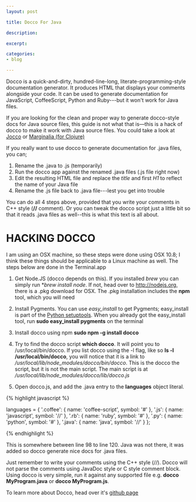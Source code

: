```yaml
---
layout: post

title: Docco For Java

description: 

excerpt: 

categories:
- blog

---
```


Docco is a quick-and-dirty, hundred-line-long, literate-programming-style documentation generator. It produces HTML that displays your comments alongside your code. It can be used to generate documentation for JavaScript, CoffeeScript, Python and Ruby---but it won't work for Java files. 

If you are looking for the clean and proper way to generate docco-style docs for Java source files, this guide is not what that is&mdash;this is a hack of docco to make it work with Java source files. You could take a look at [Jocco](https://github.com/Krilivye/Jocco) or [Marginalia (for Clojure)](http://blog.fogus.me/2011/01/05/the-marginalia-manifesto/)

If you really want to use docco to generate documentation for .java files, you can;

1. Rename the .java to .js (temporarily)
2. Run the docco app against the renamed .java files (.js file right now)
3. Edit the resulting HTML file and replace the *title* and first *H1* to reflect the name of your Java file
4. Rename the .js file back to .java file---lest you get into trouble

You can do all 4 steps above, provided that you write your comments in C++ style (**//** comment). Or you can tweak the docco script just a little bit so that it reads .java files as well--this is what this text is all about.

# HACKING DOCCO

I am using an OSX machine, so these steps were done using OSX 10.8; I think these things should be applicable to a Linux machine as well. The steps below are done in the Terminal.app

1. Get Node.JS (docco depends on this). If you installed *brew* you can simply run **brew install node*. If not, head over to http://nodejs.org, there is a .pkg download for OSX. The .pkg installation includes the **npm** tool, which you will need

2. Install Pygments. You can use *easy_install* to get Pygments; easy_install is part of the [Python setuptools](http://pypi.python.org/pypi/setuptools). When you already got the easy_install tool, run **sudo easy_install pygments** on the terminal

3. Install docco using npm **sudo npm -g install docco**

4. Try to find the docco script **which docco**. It will point you to /usr/local/bin/docco. If you list docco using  the -l flag, like so **ls -l /usr/local/bin/docco**, you will notice that it is a link to */usr/local/lib/node_modules/docco/bin/docco*. This is the docco the script, but it is not the main script. The main script is at */usr/local/lib/node_modules/docco/lib/docco.js*

5. Open docco.js, and add the .java entry to the **languages** object literal. 

{% highlight javascript %}

  languages = {
    '.coffee': {
      name: 'coffee-script',
      symbol: '#'
    },
    '.js': {
      name: 'javascript',
      symbol: '//'
    },
    '.rb': {
      name: 'ruby',
      symbol: '#'
    },
    '.py': {
      name: 'python',
      symbol: '#'
    },
	'.java': {
		name: 'java',
		symbol: '//'
	}
  };

{% endhighlight %}

This is somewhere between line 98 to line 120. Java was not there, it was added so docco generate nice docs for .java files. 

Just remember to write your comments using the C++ style (//). Docco will not parse the comments using JavaDoc style or C style comment block. Using docco is very simple, run it against any supported file e.g. **docco MyProgram.java** or **docco MyProgram.js**.


To learn more about Docco, head over it's [github page](http://jashkenas.github.com/docco/)


